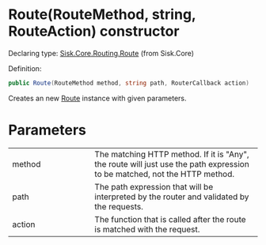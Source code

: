 <!--

Copyrights 2023 Sisk Framework - CypherPotato
Published under MIT license

!!! DO NOT EDIT THIS FILE !!!
This file was generated by a tool in the Sisk package. To edit the information in this documentation,
edit the XML documentation present in the Sisk source code.

-->


# Route(RouteMethod, string, RouteAction) constructor

Declaring type: [Sisk.Core.Routing.Route](/spec/Sisk.Core.Routing.Route.md) (from Sisk.Core)


Definition:

```cs
public Route(RouteMethod method, string path, RouterCallback action)
```

Creates an new <a href="/spec/Sisk.Core.Routing.Route.md">Route</a> instance with given parameters.


# Parameters

<table>
    <tbody>
<tr>
    <td width="33%">method</td>
    <td>The matching HTTP method. If it is "Any", the route will just use the path expression to be matched, not the HTTP method.</td>
</tr>
<tr>
    <td width="33%">path</td>
    <td>The path expression that will be interpreted by the router and validated by the requests.</td>
</tr>
<tr>
    <td width="33%">action</td>
    <td>The function that is called after the route is matched with the request.</td>
</tr>
    </tbody>
</table>
